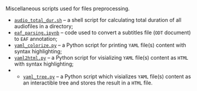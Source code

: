 Miscellaneous scripts used for files preprocessing.
* [`audio_total_dur.sh`](https://github.com/vyhuholl/NLP_stuff/blob/master/audio_total_dur.sh) – a shell script for calculating total duration of all audiofiles in a directory;
* [`eaf_parsing.ipynb`](https://github.com/vyhuholl/NLP_stuff/blob/master/eaf_parsing.ipynb) – code used to convert a subtitles file (`ODT` document) to `EAF` annotation;
* [`yaml_colorize.py`](https://github.com/vyhuholl/NLP_stuff/blob/master/yaml_colorize.py) – a Python script for printing `YAML` file(s) content with syntax highlighting;
* [`yaml2html.py`](https://github.com/vyhuholl/NLP_stuff/blob/master/yaml2html.py) – a Python script for visializing `YAML` file(s) content as `HTML` with syntax highlighting;
* * [`yaml_tree.py`](https://github.com/vyhuholl/NLP_stuff/blob/master/yaml_tree.py) – a Python script which visializes `YAML` file(s) content as an interactible tree and stores the result in a `HTML` file.
